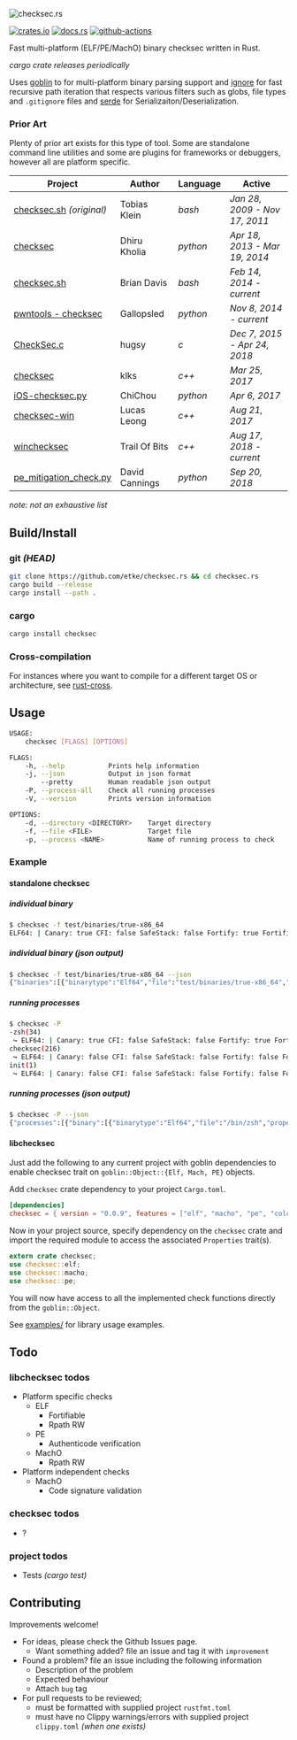 ![checksec.rs](./resources/checksec.svg)

[![crates.io](https://img.shields.io/crates/v/checksec.svg)](https://crates.io/crates/checksec) [![docs.rs](https://docs.rs/checksec/badge.svg)](https://docs.rs/checksec) [![github-actions](https://github.com/etke/checksec.rs/workflows/github%20actions/badge.svg?branch=master)](https://github.com/etke/checksec.rs/actions)

Fast multi-platform (ELF/PE/MachO) binary checksec written in Rust.

*cargo crate releases periodically*

Uses [goblin](https://docs.rs/goblin) to for multi-platform binary parsing support and [ignore](https://docs.rs/ignore) for fast recursive path iteration that respects various filters such as globs, file types and `.gitignore` files and [serde](https://docs.rs/serde) for Serializaiton/Deserialization.

### Prior Art

Plenty of prior art exists for this type of tool. Some are standalone command line utilities and some are plugins for frameworks or debuggers, however all are platform specific.

Project | Author | Language | Active
--- | --- |--- | ---
[checksec.sh](http://trapkit.de/tools/checksec.html) *(original)*| Tobias Klein | _bash_ | *Jan 28, 2009 - Nov 17, 2011*
[checksec](https://github.com/kholia/checksec) | Dhiru Kholia | _python_ | *Apr 18, 2013 - Mar 19, 2014*
[checksec.sh](https://github.com/slimm609/checksec.sh) | Brian Davis | _bash_ | *Feb 14, 2014 - current*
[pwntools - checksec](https://github.com/Gallopsled/pwntools/blob/26598f3da61677da6254daf25f699bda6635d803/pwnlib/elf/elf.py#L1734) | Gallopsled | _python_ | *Nov 8, 2014 - current*
[CheckSec.c](https://github.com/hugsy/stuff/blob/master/CheckSec.c)| hugsy | _c_ | *Dec 7, 2015 - Apr 24, 2018*
[checksec](https://github.com/klks/checksec) | klks | _c++_ | *Mar 25, 2017*
[iOS-checksec.py](https://gist.github.com/ChiChou/15f0772db25343be0bb7072f15992a4e) | ChiChou | _python_ | *Apr 6, 2017*
[checksec-win](https://github.com/wmliang/checksec-win) | Lucas Leong | _c++_ | *Aug 21, 2017*
[winchecksec](https://github.com/trailofbits/winchecksec) | Trail Of Bits | _c++_ | *Aug 17, 2018 - current*
[pe_mitigation_check.py](https://gist.github.com/edeca/d123c5eb2ce541f36ab245da544d80cd) | David Cannings | _python_ | *Sep 20, 2018*

*note: not an exhaustive list*

## Build/Install

### git *(HEAD)*

```sh
git clone https://github.com/etke/checksec.rs && cd checksec.rs
cargo build --release
cargo install --path .
```

### cargo

```sh
cargo install checksec
```

### Cross-compilation

For instances where you want to compile for a different target OS or architecture, see [rust-cross](https://github.com/japaric/rust-cross).

## Usage

```sh
USAGE:
    checksec [FLAGS] [OPTIONS]

FLAGS:
    -h, --help           Prints help information
    -j, --json           Output in json format
        --pretty         Human readable json output
    -P, --process-all    Check all running processes
    -V, --version        Prints version information

OPTIONS:
    -d, --directory <DIRECTORY>    Target directory
    -f, --file <FILE>              Target file
    -p, --process <NAME>           Name of running process to check
```

### Example

#### standalone checksec

##### individual binary

```sh
$ checksec -f test/binaries/true-x86_64
ELF64: | Canary: true CFI: false SafeStack: false Fortify: true Fortified: 2 NX: true PIE: None Relro: Partial RPATH: None RUNPATH: None | File: test/binaries/true-x86_64
```

##### individual binary (json output)

```sh
$ checksec -f test/binaries/true-x86_64 --json
{"binaries":[{"binarytype":"Elf64","file":"test/binaries/true-x86_64","properties":{"Elf":{"canary":true,"clang_cfi":false,"clang_safestack":false,"fortified":2,"fortify":true,"nx":true,"pie":"None","relro":"Partial","rpath":{"paths":["None"]},"runpath":{"paths":["None"]}}}}]}
```

##### running processes

```sh
$ checksec -P
-zsh(34)
 ↪ ELF64: | Canary: true CFI: false SafeStack: false Fortify: true Fortified: 8 NX: true PIE: Full Relro: Full RPATH: None RUNPATH: None | File: /bin/zsh
checksec(216)
 ↪ ELF64: | Canary: false CFI: false SafeStack: false Fortify: false Fortified: 0 NX: true PIE: Full Relro: Full RPATH: None RUNPATH: None | File: /home/etke/.cargo/bin/checksec
init(1)
 ↪ ELF64: | Canary: false CFI: false SafeStack: false Fortify: false Fortified: 0 NX: true PIE: None Relro: Partial RPATH: None RUNPATH: None | File: /init
```

##### running processes (json output)

```sh
$ checksec -P --json
{"processes":[{"binary":[{"binarytype":"Elf64","file":"/bin/zsh","properties":{"Elf":{"canary":true,"clang_cfi":false,"clang_safestack":false,"fortified":8,"fortify":true,"nx":true,"pie":"PIE","relro":"Full","rpath":{"paths":["None"]},"runpath":{"paths":["None"]}}}}],"pid":34},{"binary":[{"binarytype":"Elf64","file":"/init","properties":{"Elf":{"canary":false,"clang_cfi":false,"clang_safestack":false,"fortified":0,"fortify":false,"nx":true,"pie":"None","relro":"Partial","rpath":{"paths":["None"]},"runpath":{"paths":["None"]}}}}],"pid":1},{"binary":[{"binarytype":"Elf64","file":"/home/etke/.cargo/bin/checksec","properties":{"Elf":{"canary":false,"clang_cfi":false,"clang_safestack":false,"fortified":0,"fortify":false,"nx":true,"pie":"PIE","relro":"Full","rpath":{"paths":["None"]},"runpath":{"paths":["None"]}}}}],"pid":232}]}
```

#### libchecksec

Just add the following to any current project with goblin dependencies to enable checksec trait on `goblin::Object::{Elf, Mach, PE}` objects.

Add `checksec` crate dependency to your project `Cargo.toml`.

```toml
[dependencies]
checksec = { version = "0.0.9", features = ["elf", "macho", "pe", "color"] }
```

Now in your project source, specify dependency on the `checksec` crate and import the required module to access the associated `Properties` trait(s).

```rust
extern crate checksec;
use checksec::elf;
use checksec::macho;
use checksec::pe;
```

You will now have access to all the implemented check functions directly from the `goblin::Object`.

See [examples/](https://github.com/etke/checksec.rs/tree/master/examples) for library usage examples.

## Todo

### libchecksec todos

* Platform specific checks
  * ELF
    * Fortifiable
    * Rpath RW
  * PE
    * Authenticode verification
  * MachO
    * Rpath RW
* Platform independent checks
  * MachO
    * Code signature validation

### checksec todos

* ?

### project todos

* Tests *(cargo test)*

## Contributing

Improvements welcome!

* For ideas, please check the Github Issues page.
  * Want something added? file an issue and tag it with `improvement`
* Found a problem? file an issue including the following information
  * Description of the problem
  * Expected behaviour
  * Attach `bug` tag
* For pull requests to be reviewed;
  * must be formatted with supplied project `rustfmt.toml`
  * must have no Clippy warnings/errors with supplied project `clippy.toml` *(when one exists)*
